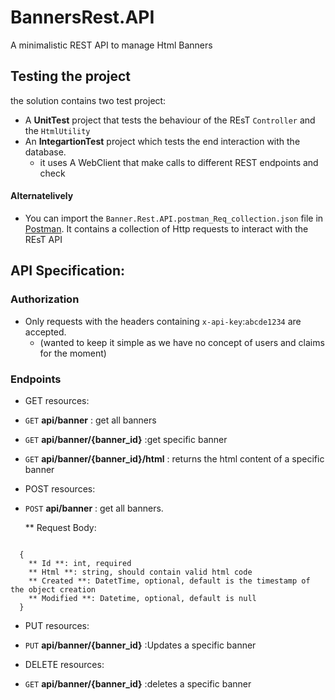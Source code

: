 # BannersRest.API
A minimalistic REST API to manage Html Banners


## Testing the project 

the solution contains two test project:
 - A __UnitTest__ project that tests the behaviour of the REsT ``Controller`` and the `HtmlUtility`
 - An __IntegartionTest__ project which tests the end interaction with the database. 
   * it uses A WebClient that make calls to different REST endpoints and check 
 
 #### Alternatelively 
- You can import the ``Banner.Rest.API.postman_Req_collection.json`` file in [Postman](https://www.getpostman.com/).
It contains a collection of Http requests to interact with the REsT API 


## API Specification:

### Authorization

- Only requests with the headers containing `x-api-key`:`abcde1234` are accepted. 
  * (wanted to keep it simple as we have no concept of users and claims for the moment)

### Endpoints

- GET resources:

- ``GET`` **api/banner**    : get all banners
- ``GET`` **api/banner/{banner_id}** :get specific banner 
- ``GET`` **api/banner/{banner_id}/html** : returns the html content of a specific banner 


- POST resources:

- ``POST`` **api/banner**    : get all banners.

    ** Request Body:
```

  {
    ** Id **: int, required
    ** Html **: string, should contain valid html code
    ** Created **: DatetTime, optional, default is the timestamp of the object creation
    ** Modified **: Datetime, optional, default is null
  }

```

- PUT resources:

- ``PUT`` **api/banner/{banner_id}** :Updates a specific banner 


- DELETE resources:

- ``GET`` **api/banner/{banner_id}** :deletes a specific banner
